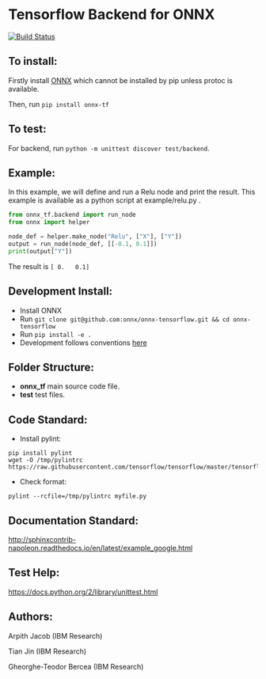 # Tensorflow Backend for ONNX
[![Build Status](https://travis-ci.org/onnx/onnx-tensorflow.svg?branch=master)](https://travis-ci.org/onnx/onnx-tensorflow)

## To install:
Firstly install [ONNX](https://github.com/onnx/onnx) which cannot be installed by pip unless protoc is available.

Then, run `pip install onnx-tf`

## To test:
For backend, run `python -m unittest discover test/backend`.

## Example:
In this example, we will define and run a Relu node and print the result.
This example is available as a python script at example/relu.py .
```python
from onnx_tf.backend import run_node
from onnx import helper

node_def = helper.make_node("Relu", ["X"], ["Y"])
output = run_node(node_def, [[-0.1, 0.1]])
print(output["Y"])
```
The result is `[ 0.   0.1]`

## Development Install:
- Install ONNX
- Run `git clone git@github.com:onnx/onnx-tensorflow.git && cd onnx-tensorflow`
- Run `pip install -e .`
- Development follows conventions [here](https://github.com/onnx/onnx-caffe2/blob/master/onnx_caffe2/backend.py)

## Folder Structure:
- __onnx_tf__ main source code file.
- __test__ test files.

## Code Standard:
- Install pylint:
```
pip install pylint
wget -O /tmp/pylintrc https://raw.githubusercontent.com/tensorflow/tensorflow/master/tensorflow/tools/ci_build/pylintrc
```
- Check format:
```
pylint --rcfile=/tmp/pylintrc myfile.py
```

## Documentation Standard:
http://sphinxcontrib-napoleon.readthedocs.io/en/latest/example_google.html

## Test Help:
https://docs.python.org/2/library/unittest.html

## Authors:
Arpith Jacob (IBM Research)

Tian Jin (IBM Research)

Gheorghe-Teodor Bercea (IBM Research)
